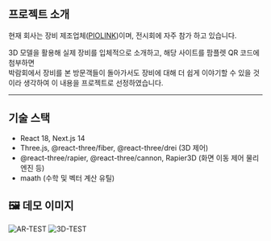 ## 프로젝트 소개

현재 회사는 장비 제조업체([PIOLINK](https://www.piolink.com/kr/?l=kor))이며, 전시회에 자주 참가 하고 있습니다.

3D 모델을 활용해 실제 장비를 입체적으로 소개하고, 해당 사이트를 팜플렛 QR 코드에 첨부하면  
박람회에서 장비를 본 방문객들이 돌아가서도 장비에 대해 더 쉽게 이야기할 수 있을 것이라 생각하여 이 내용을 프로젝트로 선정하였습니다.

---

## 기술 스택

- React 18, Next.js 14  
- Three.js, @react-three/fiber, @react-three/drei  (3D 제어)
- @react-three/rapier, @react-three/cannon, Rapier3D (화면 이동 제어 물리엔진 등)
- maath (수학 및 벡터 계산 유틸)  

## 🖼️ 데모 이미지

![AR-TEST](https://github.com/user-attachments/assets/45253e9e-c612-406e-b14f-3479f76bdebe)
![3D-TEST](https://github.com/user-attachments/assets/1a87e296-9517-4498-890c-8e9898fc94bc)
